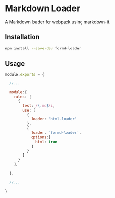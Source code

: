 # Markdown Loader 
A Markdown loader for webpack using markdown-it.

## Installation

```bash
npm install --save-dev formd-loader
```

## Usage

```js
module.exports = {

  //...

  module:{
    rules: [
      {
        test: /\.md$/i,
        use: [
          {
            loader: 'html-loader'
          },
          {
            loader: 'formd-loader',
            options:{
              html: true
            }
          }
        ]
      }
    ],
    
  },
  
  //...

}
```